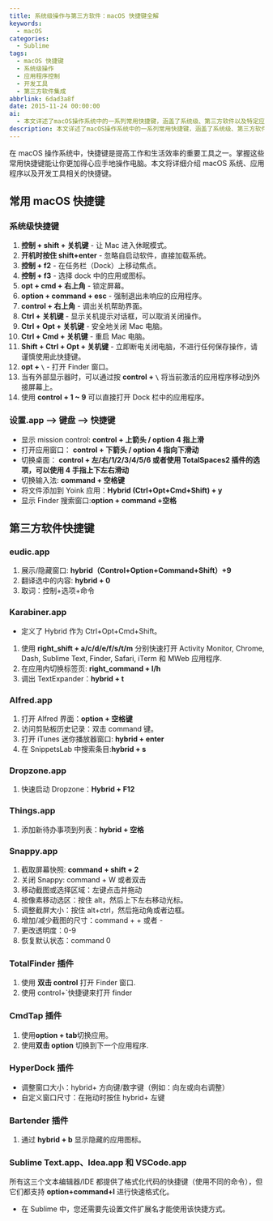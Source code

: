 ```yaml
---
title: 系统级操作与第三方软件：macOS 快捷键全解
keywords:
  - macOS
categories:
  - Sublime
tags:
  - macOS 快捷键
  - 系统级操作
  - 应用程序控制
  - 开发工具
  - 第三方软件集成
abbrlink: 6dad3a8f
date: 2015-11-24 00:00:00
ai:
  - 本文详述了macOS操作系统中的一系列常用快捷键，涵盖了系统级、第三方软件以及特定应用（如eudic.app、Karabiner.app、Alfred.app等）的功能。这些快捷键包括切换桌面、翻译操作、调整窗口大小、启动和关闭应用程序等多种功能。文章还提到了一些插件的自定义快捷键，例如HyperDock和Bartender，以及文本编辑器/IDE的代码格式化工具。
description: 本文详述了macOS操作系统中的一系列常用快捷键，涵盖了系统级、第三方软件以及特定应用（如eudic.app、Karabiner.app、Alfred.app等）的功能。这些快捷键包括切换桌面、翻译操作、调整窗口大小、启动和关闭应用程序等多种功能。文章还提到了一些插件的自定义快捷键，例如HyperDock和Bartender，以及文本编辑器/IDE的代码格式化工具。
---
```


在 macOS 操作系统中，快捷键是提高工作和生活效率的重要工具之一。掌握这些常用快捷键能让你更加得心应手地操作电脑。本文将详细介绍 macOS 系统、应用程序以及开发工具相关的快捷键。

## 常用 macOS 快捷键

### 系统级快捷键

1. **控制 + shift + 关机键** - 让 Mac 进入休眠模式。
2. **开机时按住 shift+enter** - 忽略自启动软件，直接加载系统。
3. **控制 + f2** - 在任务栏（Dock）上移动焦点。
4. **控制 + f3** - 选择 dock 中的应用或图标。
5. **opt + cmd + 右上角** - 锁定屏幕。
6. **option + command + esc** - 强制退出未响应的应用程序。
7. **control + 右上角** - 调出关机帮助界面。
8. **Ctrl + 关机键** - 显示关机提示对话框，可以取消关闭操作。
9. **Ctrl + Opt + 关机键** - 安全地关闭 Mac 电脑。
10. **Ctrl + Cmd + 关机键** - 重启 Mac 电脑。
11. **Shift + Ctrl + Opt + 关机键** - 立即断电关闭电脑，不进行任何保存操作，请谨慎使用此快捷键。
12. **opt + `\`** - 打开 Finder 窗口。
13. 当有外部显示器时，可以通过按 **control + `\`** 将当前激活的应用程序移动到外接屏幕上。
14. 使用 **control + 1 ~ 9** 可以直接打开 Dock 栏中的应用程序。

### 设置.app --> 键盘 --> 快捷键

- 显示 mission control: **control + 上箭头 / option 4 指上滑**
- 打开应用窗口： **control + 下箭头 / option 4 指向下滑动**
- 切换桌面： **control + 左/右/1/2/3/4/5/6 或者使用 TotalSpaces2 插件的选项，可以使用 4 手指上下左右滑动**
- 切换输入法: **command + 空格键**
- 将文件添加到 Yoink 应用：**Hybrid (Ctrl+Opt+Cmd+Shift) + y**
- 显示 Finder 搜索窗口:**option + command +空格**

## 第三方软件快捷键

### eudic.app

1. 展示/隐藏窗口: **hybrid（Control+Option+Command+Shift）+9**
2. 翻译选中的内容: **hybrid + 0**
3. 取词：控制+选项+命令

### Karabiner.app

- 定义了 Hybrid 作为 Ctrl+Opt+Cmd+Shift。

1. 使用 **right_shift + a/c/d/e/f/s/t/m** 分别快速打开 Activity Monitor, Chrome, Dash, Sublime Text, Finder, Safari, iTerm 和 MWeb 应用程序.
2. 在应用内切换标签页: **right_command + l/h**
3. 调出 TextExpander：**hybrid + t**

### Alfred.app

1. 打开 Alfred 界面：**option + 空格键**
2. 访问剪贴板历史记录：双击 command 键。
3. 打开 iTunes 迷你播放器窗口: **hybrid + enter**
4. 在 SnippetsLab 中搜索条目:**hybrid + s**

### Dropzone.app

1. 快速启动 Dropzone：**Hybrid + F12**

### Things.app

1. 添加新待办事项到列表：**hybrid + 空格**

### Snappy.app

1. 截取屏幕快照: **command + shift + 2**
2. 关闭 Snappy: command + W 或者双击
3. 移动截图或选择区域：左键点击并拖动
4. 按像素移动选区：按住 alt，然后上下左右移动光标。
5. 调整截屏大小：按住 alt+ctrl，然后拖动角或者边框。
6. 增加/减少截图的尺寸：command + + 或者 -
7. 更改透明度：0-9
8. 恢复默认状态：command 0

### TotalFinder 插件

1. 使用 **双击 control** 打开 Finder 窗口.
2. 使用 control+`快捷键来打开 finder

### CmdTap 插件

1. 使用**option + tab**切换应用。
2. 使用**双击 option** 切换到下一个应用程序.

### HyperDock 插件

- 调整窗口大小：hybrid+ 方向键/数字键（例如：向左或向右调整）
- 自定义窗口尺寸：在拖动时按住 hybrid+ 左键

### Bartender 插件

1. 通过 **hybrid + b** 显示隐藏的应用图标。

### Sublime Text.app、Idea.app 和 VSCode.app

所有这三个文本编辑器/IDE 都提供了格式化代码的快捷键（使用不同的命令），但它们都支持 **option+command+l** 进行快速格式化。

- 在 Sublime 中，您还需要先设置文件扩展名才能使用该快捷方式。
